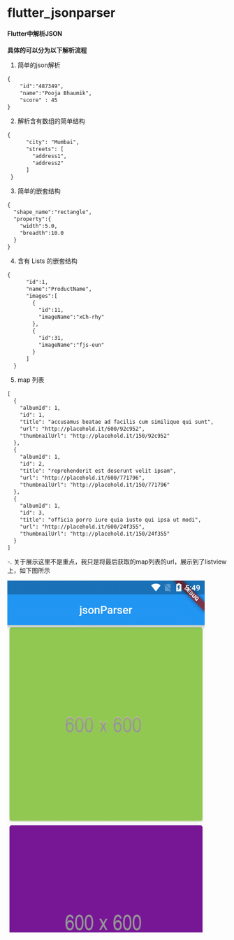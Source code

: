 # flutter_jsonparser
#### Flutter中解析JSON
**具体的可以分为以下解析流程**
1. 简单的json解析
```
{
    "id":"487349",
    "name":"Pooja Bhaumik",
    "score" : 45
}                
```
2. 解析含有数组的简单结构
```
{
      "city": "Mumbai",
      "streets": [
        "address1",
        "address2"
      ]
 }             
```
3. 简单的嵌套结构
```
{
  "shape_name":"rectangle",
  "property":{
    "width":5.0,
    "breadth":10.0
  }
}        
```
4. 含有 Lists 的嵌套结构
```
{
      "id":1,
      "name":"ProductName",
      "images":[
        {
          "id":11,
          "imageName":"xCh-rhy"
        },
        {
          "id":31,
          "imageName":"fjs-eun"
        }
      ]
  }    
```
5. map 列表
```
[
  {
    "albumId": 1,
    "id": 1,
    "title": "accusamus beatae ad facilis cum similique qui sunt",
    "url": "http://placehold.it/600/92c952",
    "thumbnailUrl": "http://placehold.it/150/92c952"
  },
  {
    "albumId": 1,
    "id": 2,
    "title": "reprehenderit est deserunt velit ipsam",
    "url": "http://placehold.it/600/771796",
    "thumbnailUrl": "http://placehold.it/150/771796"
  },
  {
    "albumId": 1,
    "id": 3,
    "title": "officia porro iure quia iusto qui ipsa ut modi",
    "url": "http://placehold.it/600/24f355",
    "thumbnailUrl": "http://placehold.it/150/24f355"
  }
] 
```
-. 关于展示这里不是重点，我只是将最后获取的map列表的url，展示到了listview上，如下图所示

![效果.png](https://github.com/wozhizhizhi/flutter_jsonparser/blob/master/images/GIF.gif)

